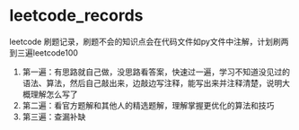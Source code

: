 # leetcode_records

leetcode 刷题记录，刷题不会的知识点会在代码文件如py文件中注解，计划刷两到三遍leetcode100

1. 第一遍：有思路就自己做，没思路看答案，快速过一遍，学习不知道没见过的语法、算法，然后自己敲出来，边敲边写注释，能写出来并注释清楚，说明大概理解怎么写了
2. 第二遍：看官方题解和其他人的精选题解，理解掌握更优化的算法和技巧
3. 第三遍：查漏补缺
